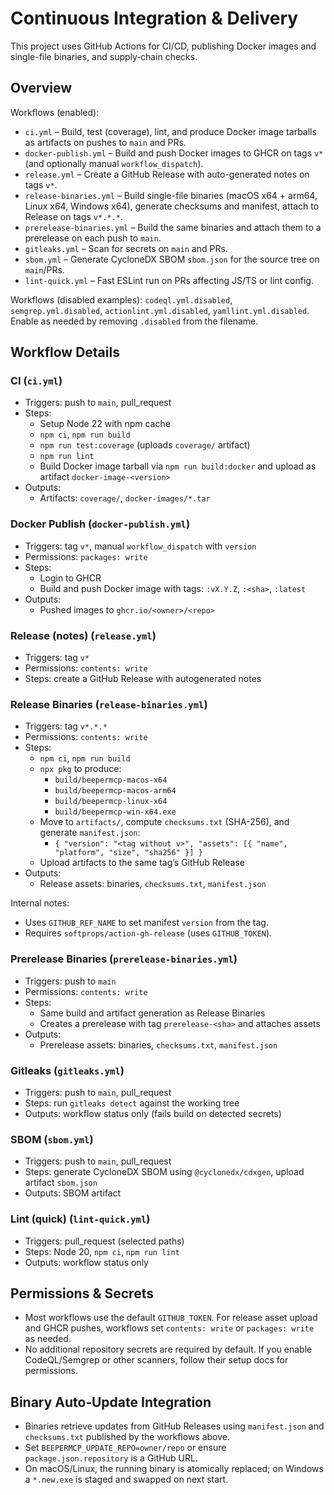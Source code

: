 # Continuous Integration & Delivery

This project uses GitHub Actions for CI/CD, publishing Docker images and single-file binaries, and supply‑chain checks.

## Overview

Workflows (enabled):

- `ci.yml` – Build, test (coverage), lint, and produce Docker image tarballs as artifacts on pushes to `main` and PRs.
- `docker-publish.yml` – Build and push Docker images to GHCR on tags `v*` (and optionally manual `workflow_dispatch`).
- `release.yml` – Create a GitHub Release with auto-generated notes on tags `v*`.
- `release-binaries.yml` – Build single-file binaries (macOS x64 + arm64, Linux x64, Windows x64), generate checksums and manifest, attach to Release on tags `v*.*.*`.
- `prerelease-binaries.yml` – Build the same binaries and attach them to a prerelease on each push to `main`.
- `gitleaks.yml` – Scan for secrets on `main` and PRs.
- `sbom.yml` – Generate CycloneDX SBOM `sbom.json` for the source tree on `main`/PRs.
- `lint-quick.yml` – Fast ESLint run on PRs affecting JS/TS or lint config.

Workflows (disabled examples): `codeql.yml.disabled`, `semgrep.yml.disabled`, `actionlint.yml.disabled`, `yamllint.yml.disabled`. Enable as needed by removing `.disabled` from the filename.

## Workflow Details

### CI (`ci.yml`)

- Triggers: push to `main`, pull_request
- Steps:
  - Setup Node 22 with npm cache
  - `npm ci`, `npm run build`
  - `npm run test:coverage` (uploads `coverage/` artifact)
  - `npm run lint`
  - Build Docker image tarball via `npm run build:docker` and upload as artifact `docker-image-<version>`
- Outputs:
  - Artifacts: `coverage/`, `docker-images/*.tar`

### Docker Publish (`docker-publish.yml`)

- Triggers: tag `v*`, manual `workflow_dispatch` with `version`
- Permissions: `packages: write`
- Steps:
  - Login to GHCR
  - Build and push Docker image with tags: `:vX.Y.Z`, `:<sha>`, `:latest`
- Outputs:
  - Pushed images to `ghcr.io/<owner>/<repo>`

### Release (notes) (`release.yml`)

- Triggers: tag `v*`
- Permissions: `contents: write`
- Steps: create a GitHub Release with autogenerated notes

### Release Binaries (`release-binaries.yml`)

- Triggers: tag `v*.*.*`
- Permissions: `contents: write`
- Steps:
  - `npm ci`, `npm run build`
  - `npx pkg` to produce:
    - `build/beepermcp-macos-x64`
    - `build/beepermcp-macos-arm64`
    - `build/beepermcp-linux-x64`
    - `build/beepermcp-win-x64.exe`
  - Move to `artifacts/`, compute `checksums.txt` (SHA-256), and generate `manifest.json`:
    - `{ "version": "<tag without v>", "assets": [{ "name", "platform", "size", "sha256" }] }`
  - Upload artifacts to the same tag’s GitHub Release
- Outputs:
  - Release assets: binaries, `checksums.txt`, `manifest.json`

Internal notes:
- Uses `GITHUB_REF_NAME` to set manifest `version` from the tag.
- Requires `softprops/action-gh-release` (uses `GITHUB_TOKEN`).

### Prerelease Binaries (`prerelease-binaries.yml`)

- Triggers: push to `main`
- Permissions: `contents: write`
- Steps:
  - Same build and artifact generation as Release Binaries
  - Creates a prerelease with tag `prerelease-<sha>` and attaches assets
- Outputs:
  - Prerelease assets: binaries, `checksums.txt`, `manifest.json`

### Gitleaks (`gitleaks.yml`)

- Triggers: push to `main`, pull_request
- Steps: run `gitleaks detect` against the working tree
- Outputs: workflow status only (fails build on detected secrets)

### SBOM (`sbom.yml`)

- Triggers: push to `main`, pull_request
- Steps: generate CycloneDX SBOM using `@cyclonedx/cdxgen`, upload artifact `sbom.json`
- Outputs: SBOM artifact

### Lint (quick) (`lint-quick.yml`)

- Triggers: pull_request (selected paths)
- Steps: Node 20, `npm ci`, `npm run lint`
- Outputs: workflow status only

## Permissions & Secrets

- Most workflows use the default `GITHUB_TOKEN`. For release asset upload and GHCR pushes, workflows set `contents: write` or `packages: write` as needed.
- No additional repository secrets are required by default. If you enable CodeQL/Semgrep or other scanners, follow their setup docs for permissions.

## Binary Auto‑Update Integration

- Binaries retrieve updates from GitHub Releases using `manifest.json` and `checksums.txt` published by the workflows above.
- Set `BEEPERMCP_UPDATE_REPO=owner/repo` or ensure `package.json.repository` is a GitHub URL.
- On macOS/Linux, the running binary is atomically replaced; on Windows a `*.new.exe` is staged and swapped on next start.
